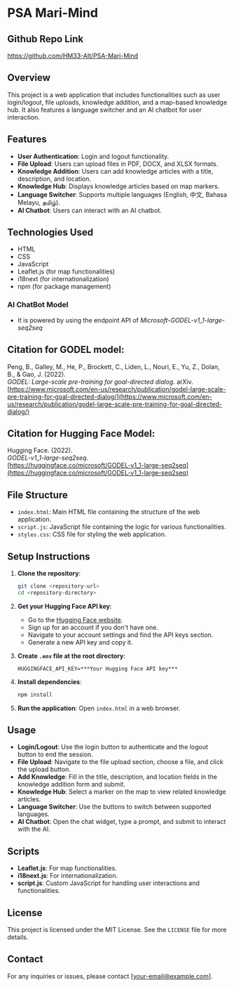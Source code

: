 # PSA Mari-Mind

## Github Repo Link
https://github.com/HM33-Alt/PSA-Mari-Mind 

## Overview
This project is a web application that includes functionalities such as user login/logout, file uploads, knowledge addition, and a map-based knowledge hub. It also features a language switcher and an AI chatbot for user interaction.

## Features
- **User Authentication**: Login and logout functionality.
- **File Upload**: Users can upload files in PDF, DOCX, and XLSX formats.
- **Knowledge Addition**: Users can add knowledge articles with a title, description, and location.
- **Knowledge Hub**: Displays knowledge articles based on map markers.
- **Language Switcher**: Supports multiple languages (English, 中文, Bahasa Melayu, தமிழ்).
- **AI Chatbot**: Users can interact with an AI chatbot.

## Technologies Used
- HTML
- CSS
- JavaScript
- Leaflet.js (for map functionalities)
- i18next (for internationalization)
- npm (for package management)


### AI ChatBot Model
- It is powered by using the endpoint API of *Microsoft-GODEL-v1_1-large-seq2seq*

## Citation for GODEL model:
Peng, B., Galley, M., He, P., Brockett, C., Liden, L., Nouri, E., Yu, Z., Dolan, B., & Gao, J. (2022).  
*GODEL: Large-scale pre-training for goal-directed dialog*. arXiv.  
[https://www.microsoft.com/en-us/research/publication/godel-large-scale-pre-training-for-goal-directed-dialog/](https://www.microsoft.com/en-us/research/publication/godel-large-scale-pre-training-for-goal-directed-dialog/)

## Citation for Hugging Face Model:
Hugging Face. (2022).  
*GODEL-v1_1-large-seq2seq*.  
[https://huggingface.co/microsoft/GODEL-v1_1-large-seq2seq](https://huggingface.co/microsoft/GODEL-v1_1-large-seq2seq)


## File Structure
- `index.html`: Main HTML file containing the structure of the web application.
- `script.js`: JavaScript file containing the logic for various functionalities.
- `styles.css`: CSS file for styling the web application.

## Setup Instructions
1. **Clone the repository**:
    ```sh
    git clone <repository-url>
    cd <repository-directory>
    ```

2. **Get your Hugging Face API key**:
   - Go to the [Hugging Face website](https://huggingface.co/).
   - Sign up for an account if you don't have one.
   - Navigate to your account settings and find the API keys section.
   - Generate a new API key and copy it.

3. **Create `.env` file at the root directory**:
    ```plaintext
    HUGGINGFACE_API_KEY=***Your Hugging Face API key***
    ```

4. **Install dependencies**:
    ```sh
    npm install
    ```

5. **Run the application**:
   Open `index.html` in a web browser.

## Usage
- **Login/Logout**: Use the login button to authenticate and the logout button to end the session.
- **File Upload**: Navigate to the file upload section, choose a file, and click the upload button.
- **Add Knowledge**: Fill in the title, description, and location fields in the knowledge addition form and submit.
- **Knowledge Hub**: Select a marker on the map to view related knowledge articles.
- **Language Switcher**: Use the buttons to switch between supported languages.
- **AI Chatbot**: Open the chat widget, type a prompt, and submit to interact with the AI.

## Scripts
- **Leaflet.js**: For map functionalities.
- **i18next.js**: For internationalization.
- **script.js**: Custom JavaScript for handling user interactions and functionalities.

## License
This project is licensed under the MIT License. See the `LICENSE` file for more details.

## Contact
For any inquiries or issues, please contact [your-email@example.com].
